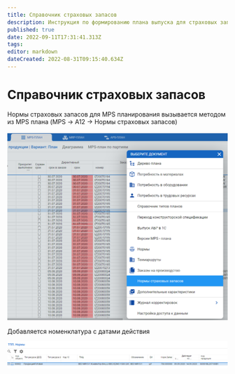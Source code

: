 ```yaml
---
title: Справочник страховых запасов
description: Инструкция по формированию плана выпуска для страховых запасов
published: true
date: 2022-09-11T17:31:41.313Z
tags: 
editor: markdown
dateCreated: 2022-08-31T09:15:40.634Z
---
```


# Справочник страховых запасов

Нормы страховых запасов для MPS планирования вызывается методом из MPS плана (MPS -> А12 -> Нормы страховых запасов)

![](<../../assets/image (430).png>)

Добавляется номенклатура с датами действия

![](<../../assets/image (79).png>)
